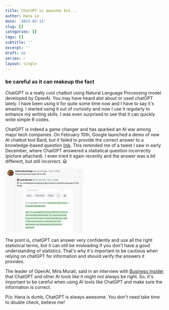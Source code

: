 ```yaml
---
title: ChatGPT is awesome but...
author: Hana Le
date: '2023-02-13'
slug: []
categories: []
tags: []
subtitle: ''
excerpt: ''
draft: no
series: ~
layout: single
---
```


### be careful as it can makeup the fact

ChatGPT is a really cool chatbot using Natural Language Processing model developed by OpenAI. You may have heard alot about or used chatGPT lately. I have been using it for quite some time now and I have to say it's amazing. I started using it out of curiosity and now I use it regularly to enhance my writing skills. I was even surprised to see that it can quickly write simple R codes.


ChatGPT is indeed a game changer and has sparked an AI war among major tech companies. On February 10th, Google launched a demo of new AI chatbot tool Bard, but it failed to provide the correct answer to a knowledge-based question [link]( https://edition.cnn.com/2023/02/08/tech/google-ai-bard-demo-error/index.html). This reminded me of a tweet I saw in early December, where ChatGPT answered a statistical question incorrectly (picture attached). I even tried it again recently and the answer was a bit different, but still incorrect. :smiley:


<img src="ChatGPT1.png" alt="Twitter screenshot" width="50%">


The point is, chatGPT can answer very confidently and use all the right statistical terms, but it can still be misleading if you don't have a good understanding of statistics. That's why it's important to be cautious when relying on chatGPT for information and should verify the answers it provides.


The leader of OpenAI, Mira Murati, said in an interview with [Business Insider](https://www.businessinsider.com/chatgpt-may-make-up-facts-openai-cto-mira-murati-says-2023-2) that ChatGPT and other AI tools like it might not always be right. So, it's important to be careful when using AI tools like ChatGPT and make sure the information is correct.

P/s: Hana is dumb, ChatGPT is always awesome. You don't need take time to double check, believe me!




